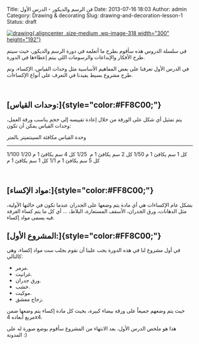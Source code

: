 Title: فن الرسم والديكور -  الدرس الأول
Date: 2013-07-16 18:03
Author: admin
Category: Drawing &amp; decorating
Slug: drawing-and-decoration-lesson-1
Status: draft

[![drawing](../../static/images/drawing-and-decoration-lesson-1/drawing-300x192.jpg){.aligncenter .size-medium .wp-image-318 width="300" height="192"}](../../static/images/drawing-and-decoration-lesson-1/drawing.jpg)

في سلسلة الدروس هذه سأقوم بطرح ما أتعلمه في دورة الرسم والديكور، حيث سيتم طرح الأفكار والإبداعات والرسومات اللي بيتم إعطاءها في الدورة.

في الدرس الأول تعرفنا على بعض المفاهيم الأساسية مثل وحدات القياس، الإكساء، وتم طرح مشروع بسيط يفيدنا في التعرف على أنواع الإكساءات.

 

[وحدات القياس:]{style="color:#FF8C00;"} 
---------------------------------------

يتم تمثيل أي شكل على الورقة من خلال إعادة تقييسه إلى حجم يناسب ورقة العمل، وحدات القياس يمكن أن تكون:

  وحدة القياس   مكافئة السينتميتر بالمتر
  ------------- --------------------------
  1/100         كل 1 سم يكافئ 1 م
  1/50          كل 2 سم يكافئ 1 م 
  1/25          كل 4 سم يكافئ 1 م
  1/20          كل 5 سم يكافئ 1 م
  1/1           كل 1 سم يكافئ 1 م

 

[مواد الإكساء:]{style="color:#FF8C00;"} 
---------------------------------------

بشكل عام الإكساءات هي أي مادة يتم وضعها على الجدران عندما تكون في حالتها الأولية، مثل الدهانات، ورق الجدران، الأسقف المستعارة، البلاط، ... أي كل ما يتم كساء الغرفة فيه يسمى مواد إكساء.

[المشروع الأول:]{style="color:#FF8C00;"} 
----------------------------------------

في أول مشروع لنا في هذه الدورة يجب علينا أن نقوم بجلب ست مواد إكساء، وهي كالتالي:

-   مرمر.
-   غرانيت.
-   ورق جدران.
-   خشب.
-   موكيت.
-   زجاج معشق.

حيث يتم وضعهم جميعاً على ورقة بيضاء كبيرة، بحيث كل مادة إكساء يتم وضعها ضمن مربع أبعاده 4x4.

هذا هو ملخص الدرس الأول، بعد الانتهاء من المشروع سأقوم بوضع صورة له على المدونة :)
